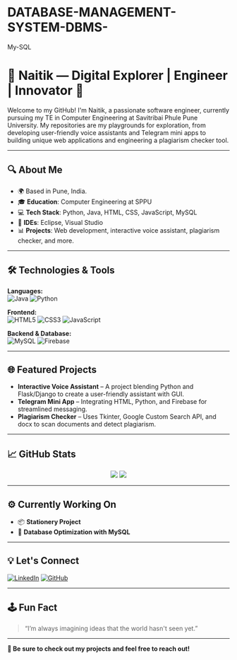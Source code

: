 # DATABASE-MANAGEMENT-SYSTEM-DBMS-
My-SQL


# 👾 Naitik — Digital Explorer | Engineer | Innovator 👾

Welcome to my GitHub! I'm Naitik, a passionate software engineer, currently pursuing my TE in Computer Engineering at Savitribai Phule Pune University. My repositories are my playgrounds for exploration, from developing user-friendly voice assistants and Telegram mini apps to building unique web applications and engineering a plagiarism checker tool.

---

## 🔍 About Me

- 🌍 Based in Pune, India.
- 🎓 **Education**: Computer Engineering at SPPU
- 💻 **Tech Stack**: Python, Java, HTML, CSS, JavaScript, MySQL
- 🎨 **IDEs**: Eclipse, Visual Studio
- 📊 **Projects**: Web development, interactive voice assistant, plagiarism checker, and more.

---

## 🛠️ Technologies & Tools

**Languages:**  
![Java](https://img.shields.io/badge/Java-%23ED8B00.svg?style=for-the-badge&logo=java&logoColor=white)
![Python](https://img.shields.io/badge/Python-%2314354C.svg?style=for-the-badge&logo=python&logoColor=white)

**Frontend:**  
![HTML5](https://img.shields.io/badge/HTML5-%23E34F26.svg?style=for-the-badge&logo=html5&logoColor=white)
![CSS3](https://img.shields.io/badge/CSS3-%231572B6.svg?style=for-the-badge&logo=css3&logoColor=white)
![JavaScript](https://img.shields.io/badge/JavaScript-%23323330.svg?style=for-the-badge&logo=javascript&logoColor=%23F7DF1E)

**Backend & Database:**  
![MySQL](https://img.shields.io/badge/MySQL-%2300f.svg?style=for-the-badge&logo=mysql&logoColor=white)
![Firebase](https://img.shields.io/badge/Firebase-%23FFCA28.svg?style=for-the-badge&logo=firebase&logoColor=white)

---

## 🌐 Featured Projects

- **Interactive Voice Assistant** – A project blending Python and Flask/Django to create a user-friendly assistant with GUI.
- **Telegram Mini App** – Integrating HTML, Python, and Firebase for streamlined messaging.
- **Plagiarism Checker** – Uses Tkinter, Google Custom Search API, and docx to scan documents and detect plagiarism.

---

## 📈 GitHub Stats

<p align="center">
  <img src="https://github-readme-stats.vercel.app/api?username=your-username&show_icons=true&hide_border=true&theme=radical" />
  <img src="https://github-readme-stats.vercel.app/api/top-langs/?username=your-username&layout=compact&hide_border=true&theme=radical" />
</p>

---

## ⚙️ Currently Working On

- 📦 **Stationery Project**
- 🌱 **Database Optimization with MySQL**

---

## 💡 Let's Connect

[![LinkedIn](https://img.shields.io/badge/LinkedIn-%230077B5.svg?style=for-the-badge&logo=linkedin&logoColor=white)](https://linkedin.com/in/your-linkedin-profile)
[![GitHub](https://img.shields.io/badge/GitHub-%2312100E.svg?style=for-the-badge&logo=github&logoColor=white)](https://github.com/your-username)

---

## 🕹️ Fun Fact

> “I’m always imagining ideas that the world hasn't seen yet.”

---

**📌 Be sure to check out my projects and feel free to reach out!**
